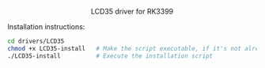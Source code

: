 <p align="center">LCD35 driver for RK3399 </p>
<p align="left">Installation instructions:</p>

```bash
cd drivers/LCD35
chmod +x LCD35-install   # Make the script executable, if it's not already
./LCD35-install          # Execute the installation script
```
